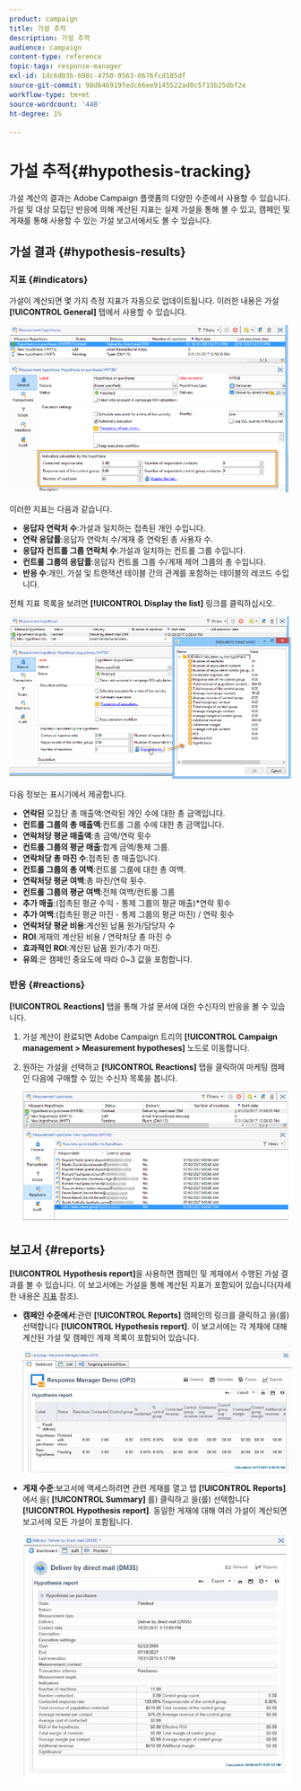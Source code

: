 ```yaml
---
product: campaign
title: 가설 추적
description: 가설 추적
audience: campaign
content-type: reference
topic-tags: response-manager
exl-id: 1dc6d03b-698c-4750-9563-0676fcd185df
source-git-commit: 98d646919fedc66ee9145522ad0c5f15b25dbf2e
workflow-type: tm+mt
source-wordcount: '448'
ht-degree: 1%

---
```


# 가설 추적{#hypothesis-tracking}

가설 계산의 결과는 Adobe Campaign 플랫폼의 다양한 수준에서 사용할 수 있습니다.가설 및 대상 모집단 반응에 의해 계산된 지표는 실제 가설을 통해 볼 수 있고, 캠페인 및 게재를 통해 사용할 수 있는 가설 보고서에서도 볼 수 있습니다.

## 가설 결과 {#hypothesis-results}

### 지표 {#indicators}

가설이 계산되면 몇 가지 측정 지표가 자동으로 업데이트됩니다. 이러한 내용은 가설 **[!UICONTROL General]** 탭에서 사용할 수 있습니다.

![](assets/response_hypothesis_delivery_example_010.png)

이러한 지표는 다음과 같습니다.

* **응답자 연락처 수**:가설과 일치하는 접촉된 개인 수입니다.
* **연락 응답률**:응답자 연락처 수/게재 중 연락된 총 사용자 수.
* **응답자 컨트롤 그룹 연락처 수**:가설과 일치하는 컨트롤 그룹 수입니다.
* **컨트롤 그룹의 응답률**:응답자 컨트롤 그룹 수/게재 제어 그룹의 총 수입니다.
* **반응 수**:개인, 가설 및 트랜잭션 테이블 간의 관계를 포함하는 테이블의 레코드 수입니다.

전체 지표 목록을 보려면 **[!UICONTROL Display the list]** 링크를 클릭하십시오.

![](assets/response_hypothesis_indicators_002.png)

다음 정보는 표시기에서 제공합니다.

* **연락된** 모집단 총 매출액:연락된 개인 수에 대한 총 금액입니다.
* **컨트롤 그룹의 총 매출액**:컨트롤 그룹 수에 대한 총 금액입니다.
* **연락처당 평균 매출액**:총 금액/연락 횟수
* **컨트롤 그룹의 평균 매출**:합계 금액/통제 그룹.
* **연락처당 총 마진 수**:접촉된 총 매출입니다.
* **컨트롤 그룹의 총 여백**:컨트롤 그룹에 대한 총 여백.
* **연락처당 평균 여백**:총 마진/연락 횟수.
* **컨트롤 그룹의 평균 여백**:전체 여백/컨트롤 그룹
* **추가 매출**:(접촉된 평균 수익 - 통제 그룹의 평균 매출)*연락 횟수
* **추가 여백**:(접촉된 평균 마진 - 통제 그룹의 평균 마진) / 연락 횟수
* **연락처당 평균 비용**:계산된 납품 원가/담당자 수
* **ROI**:게재의 계산된 비용 / 연락처당 총 마진 수
* **효과적인 ROI**:계산된 납품 원가/추가 마진.
* **유의**:은 캠페인 중요도에 따라 0~3 값을 포함합니다.

### 반응 {#reactions}

**[!UICONTROL Reactions]** 탭을 통해 가설 문서에 대한 수신자의 반응을 볼 수 있습니다.

1. 가설 계산이 완료되면 Adobe Campaign 트리의 **[!UICONTROL Campaign management > Measurement hypotheses]** 노드로 이동합니다.
1. 원하는 가설을 선택하고 **[!UICONTROL Reactions]** 탭을 클릭하여 마케팅 캠페인 다음에 구매할 수 있는 수신자 목록을 봅니다.

   ![](assets/response_hypothesis_reactions_001.png)

## 보고서 {#reports}

**[!UICONTROL Hypothesis report]**&#x200B;을 사용하면 캠페인 및 게재에서 수행된 가설 결과를 볼 수 있습니다. 이 보고서에는 가설을 통해 계산된 지표가 포함되어 있습니다(자세한 내용은 [지표](#indicators) 참조).

* **캠페인 수준에서**:관련  **[!UICONTROL Reports]** 캠페인의 링크를 클릭하고 을(를) 선택합니다  **[!UICONTROL Hypothesis report]**. 이 보고서에는 각 게재에 대해 계산된 가설 및 캠페인 게재 목록이 포함되어 있습니다.

   ![](assets/response_hypothesis_campaign_report_001.png)

* **게재 수준**:보고서에 액세스하려면 관련 게재를 열고 탭 **[!UICONTROL Reports]** 에서 을( **[!UICONTROL Summary]** 를) 클릭하고 을(를) 선택합니다  **[!UICONTROL Hypothesis report]**. 동일한 게재에 대해 여러 가설이 계산되면 보고서에 모든 가설이 포함됩니다.

   ![](assets/response_hypothesis_delivery_report_001.png)
